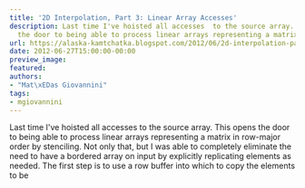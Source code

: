 ```yaml
---
title: '2D Interpolation, Part 3: Linear Array Accesses'
description: Last time I've hoisted all accesses  to the source array. This opens
  the door to being able to process linear arrays representing a matrix i...
url: https://alaska-kamtchatka.blogspot.com/2012/06/2d-interpolation-part-3-linear-array.html
date: 2012-06-27T15:00:00-00:00
preview_image:
featured:
authors:
- "Mat\xEDas Giovannini"
tags:
- mgiovannini
---
```


Last time I've hoisted all accesses to the source array. This opens the door to being able to process linear arrays representing a matrix in row-major order by stenciling. Not only that, but I was able to completely eliminate the need to have a bordered array on input by explicitly replicating elements as needed. The first step is to use a row buffer into which to copy the elements to be 
